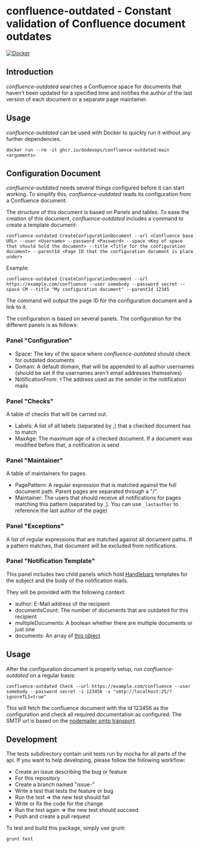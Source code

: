# confluence-outdated - Constant validation of Confluence document outdates

[![Docker](https://github.com/dodevops/confluence-outdated/actions/workflows/docker-publish.yml/badge.svg)](https://github.com/dodevops/confluence-outdated/actions/workflows/docker-publish.yml)

## Introduction

_confluence-outdated_ searches a Confluence space for documents that haven't been updated for a specified time and
notifies the author of the last version of each document or a separate page maintainer.

## Usage

_confluence-outdated_ can be used with Docker to quickly run it without any further dependencies.

    docker run --rm -it ghcr.io/dodevops/confluence-outdated:main <arguments> 

## Configuration Document

_confluence-outdated_ needs several things configured before it can start working. To simplify this, 
_confluence-outdated_ reads its configuration from a Confluence document.

The structure of this document is based on Panels and tables. To ease the creation of this document,
_confluence-outdated_ includes a command to create a template document:

    confluence-outdated CreateConfigurationDocument --url <Confluence base URL> --user <Username> --password <Password> --space <Key of space that should hold the document> --title <Title for the configuration document> --parentId <Page ID that the configuration document is place under>

Example:

    confluence-outdated CreateConfigurationDocument --url https://example.com/confluence --user somebody --password secret --space CM --title "My configuration document" --parentId 12345

The command will output the page ID for the configuration document and a link to it.

The configuration is based on several panels. The configuration for the different panels is as follows:

### Panel "Configuration"

- Space: The key of the space where _confluence-outdated_ should check for outdated documents
- Domain: A default domain, that will be appended to all author usernames (should be set if the usernames aren't email addresses themselves)
- NotificationFrom: <The address used as the sender in the notification mails

### Panel "Checks"

A table of checks that will be carried out.

- Labels: A list of all labels (separated by ,) that a checked document has to match
- MaxAge: The maximum age of a checked document. If a document was modified before that, a notification is send

### Panel "Maintainer"

A table of maintainers for pages.

- PagePattern: A regular expression that is matched against the full document path. Parent pages are separated through a "/".
- Maintainer: The users that should receive all notifications for pages matching this pattern (separated by ,). You can 
  use `_lastauthor` to reference the last author of the page) 

### Panel "Exceptions"

A list of regular expressions that are matched against all document paths. If a pattern matches, that document will be
excluded from notifications.

### Panel "Notification Template"

This panel includes two child panels which hold [Handlebars](https://handlebarsjs.com/guide/) templates for the
subject and the body of the notification mails.

They will be provided with the following context:

* author: E-Mail address of the recipient
* documentsCount: The number of documents that are outdated for this recipient
* multipleDocuments: A boolean whether there are multiple documents or just one
* documents: An array of [this object](https://github.com/dodevops/confluence-outdated/blob/master/lib/api/DocumentInfo.ts#L6)

## Usage

After the configuration document is properly setup, run *confluence-outdated* on a regular basis:

    confluence-outdated Check --url https://example.com/confluence --user somebody --password secret -i 123456 -s "smtp://localhost:25/?ignoreTLS=true"

This will fetch the confluence document with the id 123456 as the configuration and check all required documentation as
configured. The SMTP url is based on the [nodemailer smtp transport](https://nodemailer.com/smtp/).

## Development

The tests subdirectory contain unit tests run by mocha for all parts of the api. If you want to help developing, please
follow the following workflow:

- Create an issue describing the bug or feature
- For this repository
- Create a branch named "issue-<issue number>"
- Write a test that tests the feature or bug
- Run the test => the new test should fail
- Write or fix the code for the change
- Run the test again => the new test should succeed
- Push and create a pull request

To test and build this package, simply use grunt:

    grunt test
